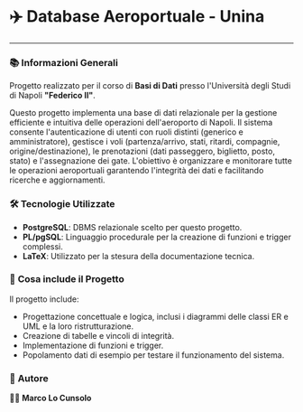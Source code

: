 # ✈️ Database Aeroportuale - Unina

---

### 📚 **Informazioni Generali**

Progetto realizzato per il corso di **Basi di Dati** presso l'Università degli Studi di Napoli **"Federico II"**.

Questo progetto implementa una base di dati relazionale per la gestione efficiente e intuitiva delle operazioni dell'aeroporto di Napoli. Il sistema consente l'autenticazione di utenti con ruoli distinti (generico e amministratore), gestisce i voli (partenza/arrivo, stati, ritardi, compagnie, origine/destinazione), le prenotazioni (dati passeggero, biglietto, posto, stato) e l'assegnazione dei gate. L'obiettivo è organizzare e monitorare tutte le operazioni aeroportuali garantendo l'integrità dei dati e facilitando ricerche e aggiornamenti.

### 🛠️ **Tecnologie Utilizzate**

* **PostgreSQL**: DBMS relazionale scelto per questo progetto.
* **PL/pgSQL**: Linguaggio procedurale per la creazione di funzioni e trigger complessi.
* **LaTeX**: Utilizzato per la stesura della documentazione tecnica.

### 📌 **Cosa include il Progetto**

Il progetto include:

* Progettazione concettuale e logica, inclusi i diagrammi delle classi ER e UML e la loro ristrutturazione.
* Creazione di tabelle e vincoli di integrità.
* Implementazione di funzioni e trigger.
* Popolamento dati di esempio per testare il funzionamento del sistema.


### 🤝 **Autore**

👨‍💻 **Marco Lo Cunsolo**
